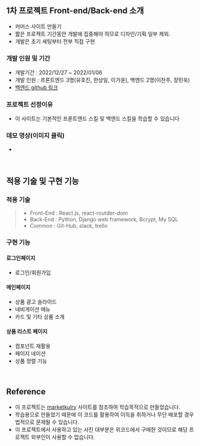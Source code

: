## 1차 프로젝트 Front-end/Back-end 소개
- 커머스 사이트 만들기
- 짧은 프로젝트 기간동안 개발에 집중해야 하므로 디자인/기획 일부 제외.
- 개발은 초기 세팅부터 전부 직접 구현

### 개발 인원 및 기간
- 개발기간 : 2022/12/27 ~ 2022/01/06
- 개발 인원 : 프론트엔드 3명(유호진, 한상일, 이가윤), 백엔드 2명(이찬주, 장민욱)
- [백엔드 github 링크]("")

### 프로젝트 선정이유
- 이 사이트는 기본적인 프론트엔드 스킬 및 백엔드 스킬을 학습할 수 있습니다

### 데모 영상(이미지 클릭)

-

<br>

## 적용 기술 및 구현 기능

### 적용 기술

> - Front-End : React.js, react-routder-dom
> - Back-End : Python, Django web framework, Bcrypt, My SQL
> - Common : Git-Hub, slack, trello

### 구현 기능

#### 로그인페이지
- 로그인/회원가입

#### 메인페이지
- 상품 광고 슬라이드
- 네비게이션 메뉴
- 카드 및 기타 상품 소개

#### 상품 리스트 페이지
- 컴포넌트 재활용
- 페이지 네이션
- 상품 정렬 기능

<br>

## Reference

- 이 프로젝트는 [marketkulry](https://www.kurly.com/) 사이트를 참조하여 학습목적으로 만들었습니다.
- 학습용으로 만들었기 때문에 이 코드를 활용하여 이득을 취하거나 무단 배포할 경우 법적으로 문제될 수 있습니다.
- 이 프로젝트에서 사용하고 있는 사진 대부분은 위코드에서 구매한 것이므로 해당 프로젝트 외부인이 사용할 수 없습니다.
